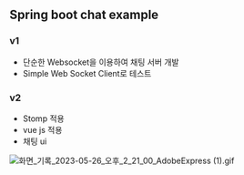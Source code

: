 ## Spring boot chat example

### v1
- 단순한 Websocket을 이용하여 채팅 서버 개발
- Simple Web Socket Client로 테스트

### v2
- Stomp 적용
- vue js 적용
- 채팅 ui

![화면_기록_2023-05-26_오후_2_21_00_AdobeExpress (1).gif](..%2F..%2F..%2F..%2FDownloads%2F%ED%99%94%EB%A9%B4_%EA%B8%B0%EB%A1%9D_2023-05-26_%EC%98%A4%ED%9B%84_2_21_00_AdobeExpress%20%281%29.gif)